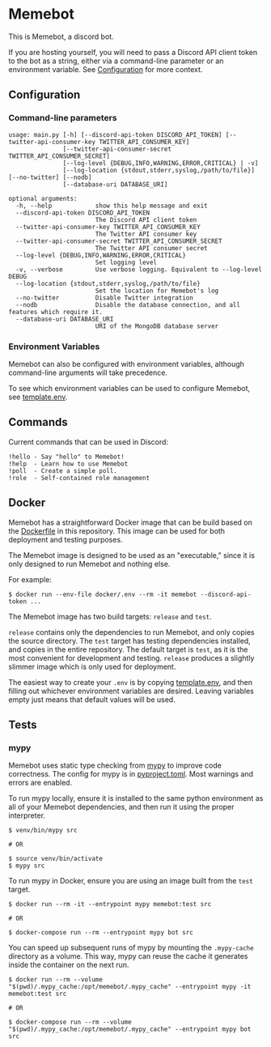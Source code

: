 # Memebot 

This is Memebot, a discord bot.

If you are hosting yourself, you will need to pass a Discord API client token to the bot
as a string, either via a command-line parameter or an environment variable. 
See [Configuration](#configuration) for more context.

## Configuration

### Command-line parameters

```
usage: main.py [-h] [--discord-api-token DISCORD_API_TOKEN] [--twitter-api-consumer-key TWITTER_API_CONSUMER_KEY]
               [--twitter-api-consumer-secret TWITTER_API_CONSUMER_SECRET]
               [--log-level {DEBUG,INFO,WARNING,ERROR,CRITICAL} | -v]
               [--log-location {stdout,stderr,syslog,/path/to/file}] [--no-twitter] [--nodb]
               [--database-uri DATABASE_URI]

optional arguments:
  -h, --help            show this help message and exit
  --discord-api-token DISCORD_API_TOKEN
                        The Discord API client token
  --twitter-api-consumer-key TWITTER_API_CONSUMER_KEY
                        The Twitter API consumer key
  --twitter-api-consumer-secret TWITTER_API_CONSUMER_SECRET
                        The Twitter API consumer secret
  --log-level {DEBUG,INFO,WARNING,ERROR,CRITICAL}
                        Set logging level
  -v, --verbose         Use verbose logging. Equivalent to --log-level DEBUG
  --log-location {stdout,stderr,syslog,/path/to/file}
                        Set the location for Memebot's log
  --no-twitter          Disable Twitter integration
  --nodb                Disable the database connection, and all features which require it.
  --database-uri DATABASE_URI
                        URI of the MongoDB database server
```

### Environment Variables
Memebot can also be configured with environment variables, although command-line arguments
will take precedence.

To see which environment variables can be used to configure Memebot, see [template.env](./docker/template.env).

## Commands

Current commands that can be used in Discord:

    !hello - Say "hello" to Memebot!
    !help  - Learn how to use Memebot
    !poll  - Create a simple poll.
    !role  - Self-contained role management

## Docker
Memebot has a straightforward Docker image that can be build based on the [Dockerfile](./docker/Dockerfile) in this 
repository. This image can be used for both deployment and testing purposes.

The Memebot image is designed to be used as an "executable," since it is only designed to
run Memebot and nothing else. 

For example:
```shell
$ docker run --env-file docker/.env --rm -it memebot --discord-api-token ...
```

The Memebot image has two build targets: `release` and `test`. 

`release` contains only the dependencies to run Memebot, and only copies the source
directory. The `test` target has testing dependencies installed, and copies in the entire
repository. The default target is `test`, as it is the most convenient for development
and testing. `release` produces a slightly slimmer image which is only used for deployment. 

The easiest way to create your `.env` is by copying [template.env](./docker/template.env), 
and then filling out whichever environment variables are desired. 
Leaving variables empty just means that default values will be used.

## Tests

### mypy

Memebot uses static type checking from [mypy](http://mypy-lang.org) to improve code correctness. The config
for mypy is in [pyproject.toml](pyproject.toml). Most warnings and errors are enabled. 

To run mypy locally, ensure it is installed to the same python environment as all of your
Memebot dependencies, and then run it using the proper interpreter. 

```shell
$ venv/bin/mypy src

# OR

$ source venv/bin/activate
$ mypy src
```

To run mypy in Docker, ensure you are using an image built from the `test` target. 

```shell
$ docker run --rm -it --entrypoint mypy memebot:test src

# OR

$ docker-compose run --rm --entrypoint mypy bot src
```

You can speed up subsequent runs of mypy by mounting the `.mypy-cache` directory as a volume.
This way, mypy can reuse the cache it generates inside the container on the next run. 

```shell
$ docker run --rm --volume "$(pwd)/.mypy_cache:/opt/memebot/.mypy_cache" --entrypoint mypy -it memebot:test src

# OR

$ docker-compose run --rm --volume "$(pwd)/.mypy_cache:/opt/memebot/.mypy_cache" --entrypoint mypy bot src
```
